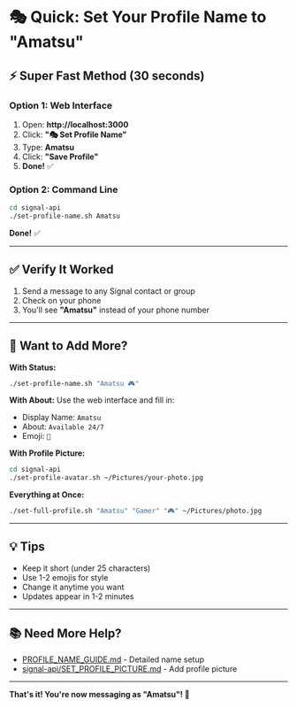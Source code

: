 # 🎭 Quick: Set Your Profile Name to "Amatsu"

## ⚡ Super Fast Method (30 seconds)

### Option 1: Web Interface
1. Open: **http://localhost:3000**
2. Click: **"🎭 Set Profile Name"**
3. Type: **Amatsu**
4. Click: **"Save Profile"**
5. **Done!** ✅

### Option 2: Command Line
```bash
cd signal-api
./set-profile-name.sh Amatsu
```
**Done!** ✅

---

## ✅ Verify It Worked

1. Send a message to any Signal contact or group
2. Check on your phone
3. You'll see **"Amatsu"** instead of your phone number

---

## 🎨 Want to Add More?

**With Status:**
```bash
./set-profile-name.sh "Amatsu 🎮"
```

**With About:**
Use the web interface and fill in:
- Display Name: `Amatsu`
- About: `Available 24/7`
- Emoji: `🌟`

**With Profile Picture:**
```bash
cd signal-api
./set-profile-avatar.sh ~/Pictures/your-photo.jpg
```

**Everything at Once:**
```bash
./set-full-profile.sh "Amatsu" "Gamer" "🎮" ~/Pictures/photo.jpg
```

---

## 💡 Tips

- Keep it short (under 25 characters)
- Use 1-2 emojis for style
- Change it anytime you want
- Updates appear in 1-2 minutes

---

## 📚 Need More Help?

- [PROFILE_NAME_GUIDE.md](PROFILE_NAME_GUIDE.md) - Detailed name setup
- [signal-api/SET_PROFILE_PICTURE.md](signal-api/SET_PROFILE_PICTURE.md) - Add profile picture

---

**That's it! You're now messaging as "Amatsu"! 🎉**

